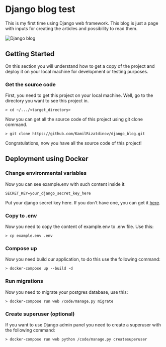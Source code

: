 # Django blog test
This is my first time using Django web framework. 
This blog is just a page with inputs for creating the articles and possibility to read them.

![Django blog](https://i.ibb.co/vdFg7Dm/photo-2019-12-22-21-50-02.jpg)
## Getting Started
On this section you will understand how to get a copy of the project and 
deploy it on your local machine for development or testing purposes.
### Get the source code
First, you need to get this project on your local machine. 
Well, go to the directory you want to see this project in.
```
> cd ~/.../<target_directory>
```
Now you can get all the source code of this project using git clone command.
```
> git clone https://github.com/KamilRizatdinov/django_blog.git
```
Congratulations, now you have all the source code of this project!
## Deployment using Docker
### Change environmental variables
Now you can see example.env with such content inside it:
```
SECRET_KEY=your_django_secret_key_here
```
Put your django secret key here. If you don't have one, you can get it [here](https://djecrety.ir).
### Copy to .env
Now you need to copy the content of example.env to .env file. Use this:
```
> cp example.env .env
```
### Compose up
Now you need build our application, to do this use the following command:
```
> docker-compose up --build -d
```
### Run migrations
Now you need to migrate your postgres database, use this:
```
> docker-compose run web /code/manage.py migrate
```
### Create superuser (optional)
If you want to use Django admin panel you need to create a superuser with the following command:
```
> docker-compose run web python /code/manage.py createsuperuser
```










